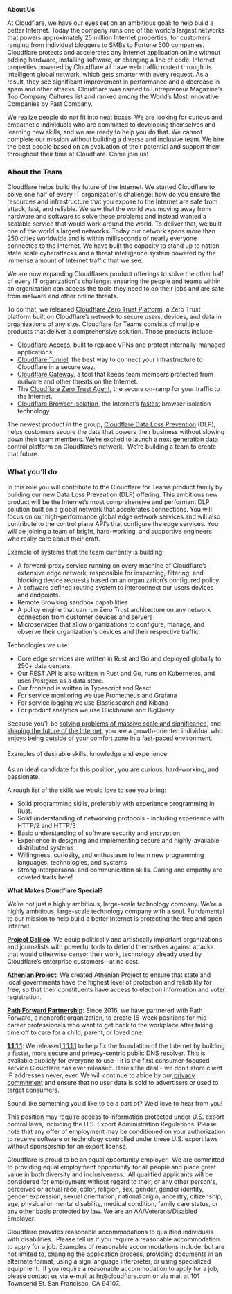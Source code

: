 <div class="content-intro">
	<div><strong>About Us</strong></div>
	<div>
		<p><span style="font-weight: 400;">At Cloudflare, we have our eyes set on an ambitious goal: to help build a better Internet. Today the company runs one of the world’s largest networks that powers approximately 25 million Internet properties, for customers ranging from individual bloggers to SMBs to Fortune 500 companies. Cloudflare protects and accelerates any Internet application online without adding hardware, installing software, or changing a line of code. Internet properties powered by Cloudflare all have web traffic routed through its intelligent global network, which gets smarter with every request. As a result, they see significant improvement in performance and a decrease in spam and other attacks. Cloudflare was named to Entrepreneur Magazine’s Top Company Cultures list and ranked among the World’s Most Innovative Companies by Fast Company.</span><span style="font-weight: 400;">&nbsp;</span></p>
		<p><span style="font-weight: 400;">We realize people do not fit into neat boxes. We are looking for curious and empathetic individuals who are committed to developing themselves and learning new skills, and we are ready to help you do that. We cannot complete our mission without building a diverse and inclusive team. We hire the best people based on an evaluation of their potential and support them throughout their time at Cloudflare. Come join us!&nbsp;</span></p>
	</div>
</div>
<h3><strong>About the Team</strong></h3>
<p><span style="font-weight: 400;">Cloudflare helps build the future of the Internet. We started Cloudflare to solve one half of every IT organization's challenge: how do you ensure the resources and infrastructure that you expose to the Internet are safe from attack, fast, and reliable. We saw that the world was moving away from hardware and software to solve these problems and instead wanted a scalable service that would work around the world.&nbsp;</span><span style="font-weight: 400;">To deliver that, we built one of the world's largest networks. Today our network spans more than 250 cities worldwide and is within milliseconds of nearly everyone connected to the Internet. We have built the capacity to stand up to nation-state scale cyberattacks and a threat intelligence system powered by the immense amount of Internet traffic that we see.</span></p>
<p><span style="font-weight: 400;">We are now expanding Cloudflare’s product offerings to solve the other half of every IT organization's challenge: ensuring the people and teams within an organization can access the tools they need to do their jobs and are safe from malware and other online threats.</span></p>
<p><span style="font-weight: 400;">To do that, we released </span><a href="https://teams.cloudflare.com/"><span style="font-weight: 400;">Cloudflare Zero Trust Platform</span></a><span style="font-weight: 400;">, a Zero Trust platform built on Cloudflare’s network to secure users, devices, and data in organizations of any size. Cloudflare for Teams consists of multiple products that deliver a comprehensive solution. Those products include</span></p>
<ul>
	<li style="font-weight: 400;"><a href="https://www.cloudflare.com/teams/access/"><span style="font-weight: 400;">Cloudflare Access</span></a><span style="font-weight: 400;">, built to replace VPNs and protect internally-managed applications.</span></li>
	<li style="font-weight: 400;"><a href="https://www.cloudflare.com/products/tunnel/"><span style="font-weight: 400;">Cloudflare Tunnel</span></a><span style="font-weight: 400;">, the best way to connect your infrastructure to Cloudflare in a secure way.</span></li>
	<li style="font-weight: 400;"><a href="https://www.cloudflare.com/teams/gateway/"><span style="font-weight: 400;">Cloudflare Gateway</span></a><span style="font-weight: 400;">, a tool that keeps team members protected from malware and other threats on the Internet.</span></li>
	<li style="font-weight: 400;"><span style="font-weight: 400;">The </span><a href="https://blog.cloudflare.com/warp-for-desktop/"><span style="font-weight: 400;">Cloudflare Zero Trust Agent</span></a><span style="font-weight: 400;">, the secure on-ramp for your traffic to the Internet.</span></li>
	<li style="font-weight: 400;"><a href="https://www.cloudflare.com/teams/browser-isolation/"><span style="font-weight: 400;">Cloudflare Browser Isolation</span></a><span style="font-weight: 400;">, the Internet’s </span><a href="https://blog.cloudflare.com/the-zero-trust-platform-built-for-speed/"><span style="font-weight: 400;">fastest</span></a><span style="font-weight: 400;"> browser isolation technology</span></li>
</ul>
<p><span style="font-weight: 400;">The newest product in the group, </span><a href="https://www.cloudflare.com/products/zero-trust/dlp/"><span style="font-weight: 400;">Cloudflare Data Loss Prevention</span></a><span style="font-weight: 400;"> (DLP), helps customers secure the data that powers their business without slowing down their team members. We’re excited to launch a next generation data control platform on Cloudflare’s network.&nbsp; We’re building a team to create that future.</span></p>
<h3><strong>What you’ll do</strong></h3>
<p><span style="font-weight: 400;">In this role you will contribute to the Cloudflare for Teams product family by building our new Data Loss Prevention (DLP) offering. This ambitious new product will be the Internet’s most comprehensive and performant DLP solution built on a global network that accelerates connections.&nbsp;</span><span style="font-weight: 400;">You will focus on our high-performance global edge network services and will also contribute to the control plane API’s that configure the edge services. You will be joining a team of bright, hard-working, and supportive engineers who really care about their craft.</span></p>
<p><span style="font-weight: 400;">Example of systems that the team currently is building:</span></p>
<ul>
	<li style="font-weight: 400;"><span style="font-weight: 400;">A forward-proxy service running on every machine of Cloudflare’s extensive edge network, responsible for inspecting, filtering, and blocking device requests based on an organization’s configured policy.</span></li>
	<li style="font-weight: 400;"><span style="font-weight: 400;">A software defined routing system to interconnect our users devices and endpoints.</span></li>
	<li style="font-weight: 400;"><span style="font-weight: 400;">Remote Browsing sandbox capabilities</span></li>
	<li style="font-weight: 400;"><span style="font-weight: 400;">A policy engine that can run Zero Trust architecture on any network connection from customer devices and servers</span></li>
	<li style="font-weight: 400;"><span style="font-weight: 400;">Microservices that allow organizations to configure, manage, and observe their organization's devices and their respective traffic.</span></li>
</ul>
<p><span style="font-weight: 400;">Technologies we use:</span></p>
<ul>
	<li style="font-weight: 400;"><span style="font-weight: 400;">Core edge services are written in Rust and Go and deployed globally to 250+ data centers.</span></li>
	<li style="font-weight: 400;"><span style="font-weight: 400;">Our REST API is also written in Rust and Go, runs on Kubernetes, and uses Postgres as a data store.</span></li>
	<li style="font-weight: 400;"><span style="font-weight: 400;">Our frontend is written in Typescript and React</span></li>
	<li style="font-weight: 400;"><span style="font-weight: 400;">For service monitoring we use Prometheus and Grafana</span></li>
	<li style="font-weight: 400;"><span style="font-weight: 400;">For service logging we use Elasticsearch and Kibana</span></li>
	<li style="font-weight: 400;"><span style="font-weight: 400;">For product analytics we use Clickhouse and BigQuery</span></li>
</ul>
<p><span style="font-weight: 400;">Because you’ll be </span><a href="https://blog.cloudflare.com/mitigating-a-754-million-pps-ddos-attack-automatically/"><span style="font-weight: 400;">solving problems of massive scale and significance</span></a><span style="font-weight: 400;">, and </span><a href="https://blog.cloudflare.com/oblivious-dns/"><span style="font-weight: 400;">shaping the future of the Internet</span></a><span style="font-weight: 400;">, you are a growth-oriented individual who enjoys being outside of your comfort zone in a fast-paced environment.</span></p>
<h4><span style="font-weight: 400;">Examples of desirable skills, knowledge and experience</span></h4>
<p><span style="font-weight: 400;">As an ideal candidate for this position, you are curious, hard-working, and passionate.</span></p>
<p><span style="font-weight: 400;">A rough list of the skills we would love to see you bring:</span></p>
<ul>
	<li style="font-weight: 400;"><span style="font-weight: 400;">Solid programming skills, preferably with experience programming in Rust.&nbsp;</span></li>
	<li style="font-weight: 400;"><span style="font-weight: 400;">Solid understanding of networking protocols - including experience with HTTP/2 and HTTP/3</span></li>
	<li style="font-weight: 400;"><span style="font-weight: 400;">Basic understanding of software security and encryption</span></li>
	<li style="font-weight: 400;"><span style="font-weight: 400;">Experience in designing and implementing secure and highly-available distributed systems</span></li>
	<li style="font-weight: 400;"><span style="font-weight: 400;">Willingness, curiosity, and enthusiasm to learn new programming languages, technologies, and systems</span></li>
	<li style="font-weight: 400;"><span style="font-weight: 400;">Strong interpersonal and communication skills. Caring and empathy are coveted traits here!</span></li>
</ul>
<div class="content-conclusion">
	<p><strong>What Makes Cloudflare Special?</strong></p>
	<p><span style="font-weight: 400;">We’re not just a highly ambitious, large-scale technology company. We’re a highly ambitious, large-scale technology company with a soul. Fundamental to our mission to help build a better Internet is protecting the free and open Internet.</span></p>
	<p><a href="https://blog.cloudflare.com/protecting-free-expression-online/"><strong>Project Galileo</strong></a><span style="font-weight: 400;">: We equip politically and artistically important organizations and journalists with powerful tools to defend themselves against attacks that would otherwise censor their work, technology already used by Cloudflare’s enterprise customers--at no cost.</span></p>
	<p><strong><a href="https://www.cloudflare.com/athenian/">Athenian Project</a></strong><span style="font-weight: 400;">: We created Athenian Project to ensure that state and local governments have the highest level of protection and reliability for free, so that their constituents have access to election information and voter registration.</span></p>
	<p><a href="https://blog.cloudflare.com/tag/path-forward/"><strong>Path Forward Partnership</strong></a><span style="font-weight: 400;">: Since 2016, we have partnered with Path Forward, a nonprofit organization, to create 16-week positions for mid-career professionals who want to get back to the workplace after taking time off to care for a child, parent, or loved one.</span></p>
	<p><a href="https://1.1.1.1/"><strong>1.1.1.1</strong></a><span style="font-weight: 400;">: We released</span><a href="https://1.1.1.1/"> <span style="font-weight: 400;">1.1.1.1</span></a><span style="font-weight: 400;"> to help fix the foundation of the Internet by building a faster, more secure and privacy-centric public DNS resolver. This is available publicly for everyone to use - it is the first consumer-focused service Cloudflare has ever released. Here’s the deal - we don’t store client IP addresses never, ever. We will continue to abide by our</span><a href="https://developers.cloudflare.com/1.1.1.1/privacy/public-dns-resolver"> privacy commitment</a><span style="font-weight: 400;"> and ensure that no user data is sold to advertisers or used to target consumers.</span></p>
	<p><span style="font-weight: 400;">Sound like something you’d like to be a part of? We’d love to hear from you!</span></p>
	<p><span style="font-weight: 400;">This position may require access to information protected under U.S. export control laws, including the U.S. Export Administration Regulations. Please note that any offer of employment may be conditioned on your authorization to receive software or technology controlled under these U.S. export laws without sponsorship for an export license.</span></p>
	<p><span style="font-weight: 400;">Cloudflare is proud to be an equal opportunity employer. &nbsp;We are committed to providing equal employment opportunity for all people and place great value in both diversity and inclusiveness. &nbsp;All qualified applicants will be considered for employment without regard to their, or any other person's, perceived or actual</span> <span style="font-weight: 400;">race, color, religion, sex, gender, gender identity, gender expression, sexual orientation, national origin, ancestry, citizenship, age, physical or mental disability, medical condition, family care status, or any other basis protected by law. </span><span style="font-weight: 400;">We are an AA/Veterans/Disabled Employer.</span></p>
	<p><span style="font-weight: 400;">Cloudflare provides reasonable accommodations to qualified individuals with disabilities. &nbsp;Please tell us if you require a reasonable accommodation to apply for a job. Examples of reasonable accommodations include, but are not limited to, changing the application process, providing documents in an alternate format, using a sign language interpreter, or using specialized equipment. &nbsp;If you require a reasonable accommodation to apply for a job, please contact us via e-mail at </span><span style="font-weight: 400;">hr@cloudflare.com</span><span style="font-weight: 400;"> or via mail at 101 Townsend St. San Francisco, CA 94107.</span></p>
</div>